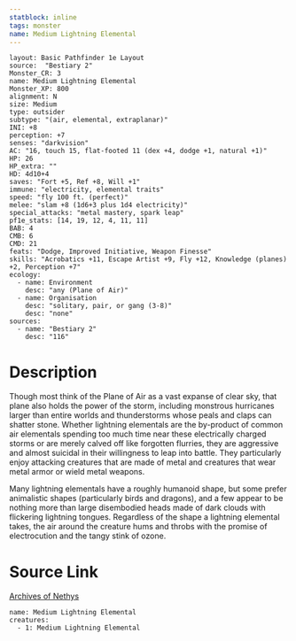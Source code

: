 ```yaml
---
statblock: inline
tags: monster
name: Medium Lightning Elemental
---
```

```statblock
layout: Basic Pathfinder 1e Layout
source:  "Bestiary 2"
Monster_CR: 3
name: Medium Lightning Elemental
Monster_XP: 800
alignment: N
size: Medium
type: outsider
subtype: "(air, elemental, extraplanar)"
INI: +8
perception: +7
senses: "darkvision"
AC: "16, touch 15, flat-footed 11 (dex +4, dodge +1, natural +1)"
HP: 26
HP_extra: ""
HD: 4d10+4
saves: "Fort +5, Ref +8, Will +1"
immune: "electricity, elemental traits"
speed: "fly 100 ft. (perfect)"
melee: "slam +8 (1d6+3 plus 1d4 electricity)"
special_attacks: "metal mastery, spark leap"
pf1e_stats: [14, 19, 12, 4, 11, 11]
BAB: 4
CMB: 6
CMD: 21
feats: "Dodge, Improved Initiative, Weapon Finesse"
skills: "Acrobatics +11, Escape Artist +9, Fly +12, Knowledge (planes) +2, Perception +7"
ecology:
  - name: Environment
    desc: "any (Plane of Air)"
  - name: Organisation
    desc: "solitary, pair, or gang (3-8)"
    desc: "none"
sources:
  - name: "Bestiary 2"
    desc: "116"
```
# Description
Though most think of the Plane of Air as a vast expanse of clear sky, that plane also holds the power of the storm, including monstrous hurricanes larger than entire worlds and thunderstorms whose peals and claps can shatter stone. Whether lightning elementals are the by-product of common air elementals spending too much time near these electrically charged storms or are merely calved off like forgotten flurries, they are aggressive and almost suicidal in their willingness to leap into battle. They particularly enjoy attacking creatures that are made of metal and creatures that wear metal armor or wield metal weapons. 

 Many lightning elementals have a roughly humanoid shape, but some prefer animalistic shapes (particularly birds and dragons), and a few appear to be nothing more than large disembodied heads made of dark clouds with flickering lightning tongues. Regardless of the shape a lightning elemental takes, the air around the creature hums and throbs with the promise of electrocution and the tangy stink of ozone.
# Source Link
[Archives of Nethys](https://aonprd.com/MonsterDisplay.aspx?ItemName=Medium%20Lightning%20Elemental)
```encounter-table
name: Medium Lightning Elemental
creatures:
  - 1: Medium Lightning Elemental
```
